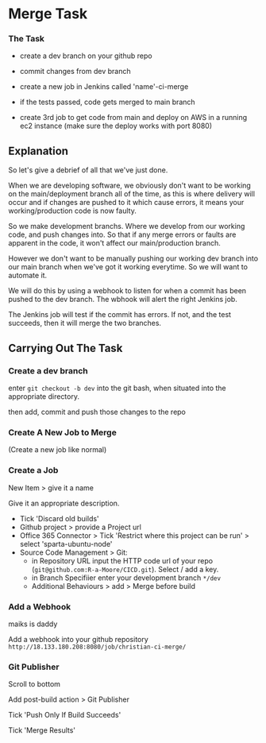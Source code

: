 # Merge Task

### The Task
- create a dev branch on your github repo

- commit changes from dev branch

- create a new job in Jenkins called 'name'-ci-merge

- if the tests passed, code gets merged to main branch

- create 3rd job to get code from main and deploy on AWS in a running ec2 instance (make sure the deploy works with port 8080)

## Explanation

So let's give a debrief of all that we've just done.

When we are developing software, we obviously don't want to be working on the main/deployment branch all of the time, as this is where delivery will occur and if changes are pushed to it which cause errors, it means your working/production code is now faulty.

So we make development branchs. Where we develop from our working code, and push changes into. So that if any merge errors or faults are apparent in the code, it won't affect our main/production branch.

However we don't want to be manually pushing our working dev branch into our main branch when we've got it working everytime. So we will want to automate it.

We will do this by using a webhook to listen for when a commit has been pushed to the dev branch. The wbhook will alert the right Jenkins job.

The Jenkins job will test if the commit has errors. If not, and the test succeeds, then it will merge the two branches.

## Carrying Out The Task

### Create a dev branch

enter `git checkout -b dev` into the git bash, when situated into the appropriate directory.

then add, commit and push those changes to the repo

### Create A New Job to Merge

(Create a new job like normal)

### Create a Job

New Item > give it a name

Give it an appropriate description.

- Tick 'Discard old builds'
- Github project > provide a Project url
- Office 365 Connector > Tick 'Restrict where this project can be run' > select 'sparta-ubuntu-node'
- Source Code Management > Git: 
    - in Repository URL input the HTTP code url of your repo (`git@github.com:R-a-Moore/CICD.git`). Select / add a key.
    - in Branch Specifiier enter your development branch `*/dev`
    - Additional Behaviours > add > Merge before build

### Add a Webhook

maiks is daddy

Add a webhook into your github repository
`http://18.133.180.208:8080/job/christian-ci-merge/`

### Git Publisher

Scroll to bottom

Add post-build action > Git Publisher

Tick 'Push Only If Build Succeeds'

Tick 'Merge Results'


